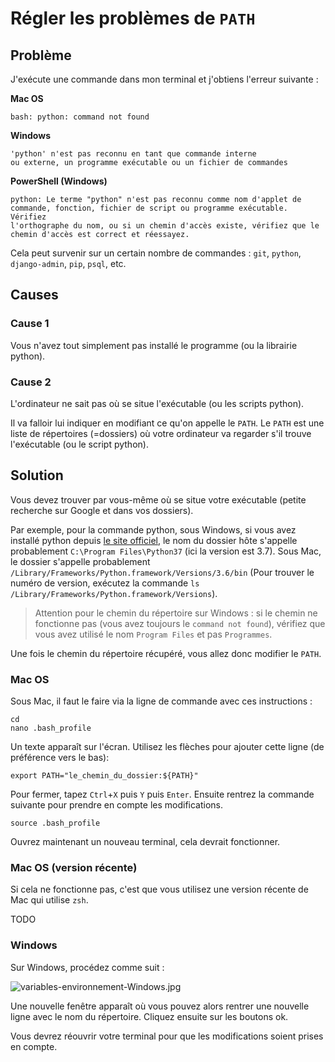 # Régler les problèmes de `PATH`

## Problème

J'exécute une commande dans mon terminal et j'obtiens l'erreur suivante :

**Mac OS**
```
bash: python: command not found
```

**Windows**
```
'python' n'est pas reconnu en tant que commande interne
ou externe, un programme exécutable ou un fichier de commandes
```

**PowerShell (Windows)**
```
python: Le terme "python" n'est pas reconnu comme nom d'applet de
commande, fonction, fichier de script ou programme exécutable. Vérifiez
l'orthographe du nom, ou si un chemin d'accès existe, vérifiez que le
chemin d'accès est correct et réessayez.
```

Cela peut survenir sur un certain nombre de commandes : `git`, `python`, `django-admin`, `pip`, `psql`, etc.

## Causes

### Cause 1

Vous n'avez tout simplement pas installé le programme (ou la librairie python).

### Cause 2

L'ordinateur ne sait pas où se situe l'exécutable (ou les scripts python). 

Il va falloir lui indiquer en modifiant ce qu'on appelle le `PATH`. Le `PATH` est une liste de répertoires (=dossiers) où votre ordinateur va regarder s'il trouve l'exécutable (ou le script python).

## Solution

Vous devez trouver par vous-même où se situe votre exécutable (petite recherche sur Google et dans vos dossiers). 

Par exemple, pour la commande python, sous Windows, si vous avez installé python depuis [le site officiel](https://www.python.org/downloads/), le nom du dossier hôte s'appelle probablement `C:\Program Files\Python37` (ici la version est 3.7). Sous Mac, le dossier s'appelle probablement `/Library/Frameworks/Python.framework/Versions/3.6/bin` (Pour trouver le numéro de version, exécutez la commande `ls /Library/Frameworks/Python.framework/Versions`).

> Attention pour le chemin du répertoire sur Windows : si le chemin ne fonctionne pas (vous avez toujours le `command not found`), vérifiez que vous avez utilisé le nom `Program Files` et pas `Programmes`.

Une fois le chemin du répertoire récupéré, vous allez donc modifier le `PATH`.

### Mac OS

Sous Mac, il faut le faire via la ligne de commande avec ces instructions :

```
cd
nano .bash_profile
```

Un texte apparaît sur l'écran. Utilisez les flèches pour ajouter cette ligne (de préférence vers le bas):

```
export PATH="le_chemin_du_dossier:${PATH}"
```

Pour fermer, tapez `Ctrl`+`X` puis `Y` puis `Enter`. Ensuite rentrez la commande suivante pour prendre en compte les modifications.

```
source .bash_profile
```

Ouvrez maintenant un nouveau terminal, cela devrait fonctionner.

### Mac OS (version récente)

Si cela ne fonctionne pas, c'est que vous utilisez une version récente de Mac qui utilise `zsh`.

TODO

### Windows


Sur Windows, procédez comme suit :

![variables-environnement-Windows.jpg](https://github.com/LoicPoullain/coding-weeks/blob/master/variables-environnement-Windows.jpg)

Une nouvelle fenêtre apparaît où vous pouvez alors rentrer une nouvelle ligne avec le nom du répertoire. Cliquez ensuite sur les boutons ok.

Vous devrez réouvrir votre terminal pour que les modifications soient prises en compte.
